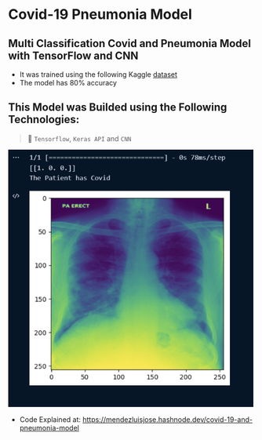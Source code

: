 # Covid-19 Pneumonia Model
## Multi Classification Covid and Pneumonia Model with TensorFlow and CNN
- It was trained using the following Kaggle [dataset](https://www.kaggle.com/datasets/pranavraikokte/covid19-image-dataset)
- The model has 80% accuracy
## This Model was Builded using the Following Technologies:
> 📌 `Tensorflow`, `Keras API` and `CNN`

<img src="covid.png" width="500"/>

- Code Explained at: https://mendezluisjose.hashnode.dev/covid-19-and-pneumonia-model



